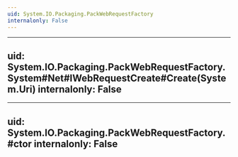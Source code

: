 ```yaml
---
uid: System.IO.Packaging.PackWebRequestFactory
internalonly: False
---
```


---
uid: System.IO.Packaging.PackWebRequestFactory.System#Net#IWebRequestCreate#Create(System.Uri)
internalonly: False
---

---
uid: System.IO.Packaging.PackWebRequestFactory.#ctor
internalonly: False
---
